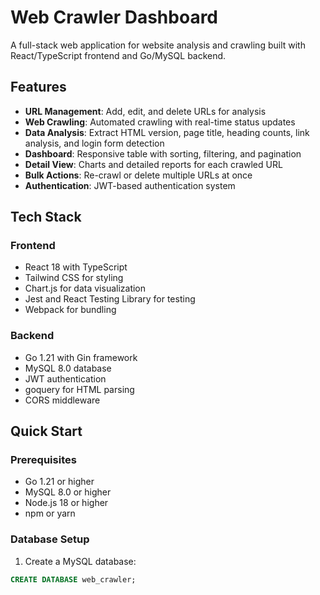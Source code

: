 # Web Crawler Dashboard

A full-stack web application for website analysis and crawling built with React/TypeScript frontend and Go/MySQL backend.

## Features

- **URL Management**: Add, edit, and delete URLs for analysis
- **Web Crawling**: Automated crawling with real-time status updates
- **Data Analysis**: Extract HTML version, page title, heading counts, link analysis, and login form detection
- **Dashboard**: Responsive table with sorting, filtering, and pagination
- **Detail View**: Charts and detailed reports for each crawled URL
- **Bulk Actions**: Re-crawl or delete multiple URLs at once
- **Authentication**: JWT-based authentication system

## Tech Stack

### Frontend
- React 18 with TypeScript
- Tailwind CSS for styling
- Chart.js for data visualization
- Jest and React Testing Library for testing
- Webpack for bundling

### Backend
- Go 1.21 with Gin framework
- MySQL 8.0 database
- JWT authentication
- goquery for HTML parsing
- CORS middleware

## Quick Start

### Prerequisites
- Go 1.21 or higher
- MySQL 8.0 or higher
- Node.js 18 or higher
- npm or yarn

### Database Setup
1. Create a MySQL database:
```sql
CREATE DATABASE web_crawler;
